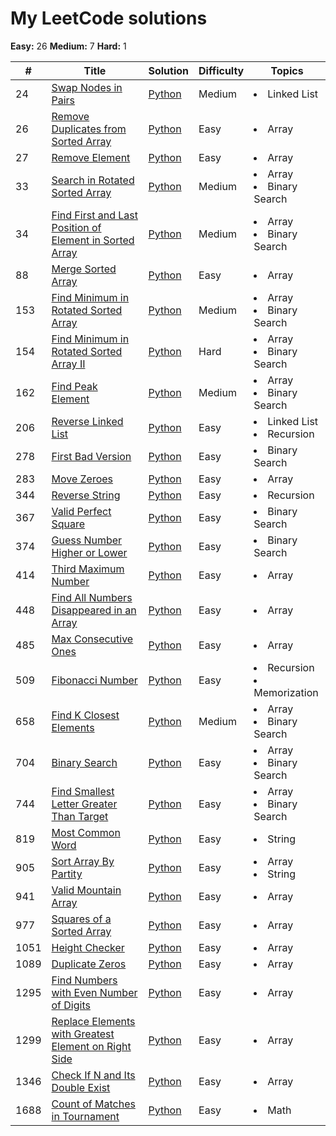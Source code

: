 # My LeetCode solutions

**Easy:** 26 **Medium:** 7 **Hard:** 1



| #   | Title  | Solution  | Difficulty | Topics |
| --- |------- | --------- | ---------- | ------ |
| 24 | [Swap Nodes in Pairs](https://leetcode.com/problems/swap-nodes-in-pairs/) |  [Python](solutions/24.Swap_Nodes_in_Pairs.py) | Medium | <li>Linked List</li> |
| 26 | [Remove Duplicates from Sorted Array](https://leetcode.com/problems/remove-duplicates-from-sorted-array/) | [Python](solutions/26.Remove_Duplicates_from_Sorted_Array.py) | Easy | <li>Array</li> | 
| 27 | [Remove Element](https://leetcode.com/problems/remove-element/) | [Python](solutions/27.Remove_Element.py) | Easy | <li>Array</li> |  
| 33 | [Search in Rotated Sorted Array](https://leetcode.com/problems/search-in-rotated-sorted-array/) | [Python](solutions/33.Search_in_Rotated_Sorted_Array.py) | Medium | <li>Array</li><li>Binary Search</li> | 
| 34 | [Find First and Last Position of Element in Sorted Array](https://leetcode.com/problems/find-first-and-last-position-of-element-in-sorted-array/) | [Python](solutions/34.Find_First_and_Last_Position_of_Element_in_Sorted_Array.py) | Medium | <li>Array</li><li>Binary Search</li> | 
| 88 | [Merge Sorted Array](https://leetcode.com/problems/merge-sorted-array/) | [Python](solutions/88.Merge_Sorted_Array.py) | Easy | <li>Array</li> | 
| 153 | [Find Minimum in Rotated Sorted Array](https://leetcode.com/problems/find-minimum-in-rotated-sorted-array/) | [Python](solutions/153.Find_Minimum_in_Rotated_Sorted_Array.py) | Medium | <li>Array</li><li>Binary Search</li> |
| 154 | [Find Minimum in Rotated Sorted Array II](https://leetcode.com/problems/find-minimum-in-rotated-sorted-array-ii/) | [Python](solutions/154.Find_Minimum_in_Rotated_Sorted_Array_II.py) | Hard | <li>Array</li><li>Binary Search</li> | 
| 162 | [Find Peak Element](https://leetcode.com/problems/find-peak-element/) | [Python](solutions/162.Find_Peak_Element.py) | Medium | <li>Array</li><li>Binary Search</li> | 
| 206 | [Reverse Linked List](https://leetcode.com/problems/reverse-linked-list/) |  [Python](solutions/206.Reverse_Linked_List.py) | Easy | <li>Linked List</li><li>Recursion</li> |
| 278 | [First Bad Version](https://leetcode.com/problems/first-bad-version/) | [Python](solutions/278.First_Bad_Version.py) | Easy | <li>Binary Search</li> | 
| 283 | [Move Zeroes](https://leetcode.com/problems/move-zeroes/) | [Python](solutions/283.Move_Zeroes.py) | Easy | <li>Array</li> | 
| 344 | [Reverse String](https://leetcode.com/problems/reverse-string/) |  [Python](solutions/344.Reverse_String.py) | Easy | <li>Recursion</li> |
| 367 | [Valid Perfect Square](https://leetcode.com/problems/valid-perfect-square/) | [Python](solutions/367.Valid_Perfect_Square.py) | Easy | <li>Binary Search</li> | 
| 374 | [Guess Number Higher or Lower](https://leetcode.com/problems/guess-number-higher-or-lower/) | [Python](solutions/374.Guess_Number_Higher_or_Lower.py) | Easy | <li>Binary Search</li> | 
| 414 | [Third Maximum Number](https://leetcode.com/problems/third-maximum-number/) | [Python](solutions/414.Third_Maximum_Number.py) | Easy | <li>Array</li> | 
| 448 | [Find All Numbers Disappeared in an Array](https://leetcode.com/problems/find-all-numbers-disappeared-in-an-array/) | [Python](solutions/448.Find_All_Numbers_Disappeared_in_an_Array.py) | Easy | <li>Array</li> |
| 485 | [Max Consecutive Ones](https://leetcode.com/problems/max-consecutive-ones/) | [Python](solutions/485.Max_Consecutive_Ones.py) | Easy | <li>Array</li> | 
| 509 | [Fibonacci Number](https://leetcode.com/problems/fibonacci-number/) | [Python](solutions/509.Fibonacci_Number.py) | Easy | <li>Recursion</li><li>Memorization</li> | 
| 658 | [Find K Closest Elements](https://leetcode.com/problems/find-k-closest-elements/) | [Python](solutions/658.Find_K_Closest_Elements.py) | Medium | <li>Array</li><li>Binary Search</li> | 
| 704 | [Binary Search](https://leetcode.com/problems/binary-search/) | [Python](solutions/704.Binary_Search.py) | Easy | <li>Array</li><li>Binary Search</li> | 
| 744 | [Find Smallest Letter Greater Than Target](https://leetcode.com/problems/find-smallest-letter-greater-than-target/) | [Python](solutions/744.Find_Smallest_Letter_Greater_Than_Target.py) | Easy | <li>Array</li><li>Binary Search</li> | 
| 819 | [Most Common Word](https://leetcode.com/problems/most-common-word/) | [Python](solutions/819.Most_Common_Word.py) | Easy | <li>String</li> | 
| 905 | [Sort Array By Partity](https://leetcode.com/problems/sort-array-by-parity/) | [Python](solutions/905.Sort_Array_By_Parity.py) | Easy | <li>Array</li><li>String</li> | 
| 941 | [Valid Mountain Array](https://leetcode.com/problems/valid-mountain-array/) | [Python](solutions/941.Valid_Mountain_Array.py) | Easy | <li>Array</li> | 
| 977 | [Squares of a Sorted Array](https://leetcode.com/problems/squares-of-a-sorted-array/) | [Python](solutions/977.Squares_of_a_Sorted_Array.py) | Easy | <li>Array</li> | 
| 1051 | [Height Checker](https://leetcode.com/problems/height-checker/) | [Python](solutions/1051.Height_Checker.py) | Easy | <li>Array</li> |  
| 1089 | [Duplicate Zeros](https://leetcode.com/problems/duplicate-zeros/) | [Python](solutions/1089.Duplicate_Zeros.py) | Easy | <li>Array</li> | 
| 1295 | [Find Numbers with Even Number of Digits](https://leetcode.com/problems/find-numbers-with-even-number-of-digits/) | [Python](solutions/1295.Find_Numbers_with_Even_Number_of_Digits.py) | Easy | <li>Array</li> | 
| 1299 | [Replace Elements with Greatest Element on Right Side](https://leetcode.com/problems/replace-elements-with-greatest-element-on-right-side/) | [Python](solutions/1299.Replace_Elements_with_Greatest_Element_on_Right_Side.py) | Easy | <li>Array</li> |
| 1346 | [Check If N and Its Double Exist](https://leetcode.com/problems/check-if-n-and-its-double-exist/) | [Python](solutions/1346.Check_If_N_and_Its_Double_Exist.py) | Easy | <li>Array</li> |
| 1688 | [Count of Matches in Tournament](https://leetcode.com/problems/count-of-matches-in-tournament/) | [Python](solutions/1688.Count_of_Matches_in_Tournament.py) | Easy | <li>Math</li> |  
